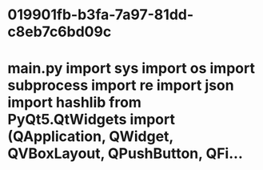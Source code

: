 # 019901fb-b3fa-7a97-81dd-c8eb7c6bd09c
# main.py import sys import os import subprocess import re import json import hashlib from PyQt5.QtWidgets import (QApplication, QWidget, QVBoxLayout, QPushButton,                               QFi...
